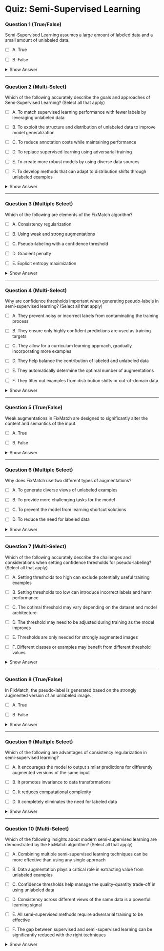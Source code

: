 # Quiz: Semi-Supervised Learning







### Question 1 (True/False)  


Semi-Supervised Learning assumes a large amount of labeled data and a small amount of unlabeled data.

- [ ] A. True

- [ ] B. False

<details>
<summary>Show Answer</summary>

**Correct Answers:** B
**Explanation:**  
Semi-Supervised Learning assumes a small amount of labeled data and a larger amount of unlabeled data.  
> "In Semi-Supervised Learning, we have a smaller amount of labelled data and a much larger amount of unlabeled data."
</details>

---







### Question 2 (Multi-Select)  


Which of the following accurately describe the goals and approaches of Semi-Supervised Learning? (Select all that apply)

- [ ] A. To match supervised learning performance with fewer labels by leveraging unlabeled data

- [ ] B. To exploit the structure and distribution of unlabeled data to improve model generalization

- [ ] C. To reduce annotation costs while maintaining performance

- [ ] D. To replace supervised learning using adversarial training

- [ ] E. To create more robust models by using diverse data sources

- [ ] F. To develop methods that can adapt to distribution shifts through unlabeled examples

<details>
<summary>Show Answer</summary>

**Correct Answers:** [Need to manually determine]
**Correct Answers:** [Need to manually determine]
**Correct Answers:** ✅ Match performance with fewer labels, ✅ Exploit structure of unlabeled data, ✅ Reduce annotation costs, ✅ Create more robust models, ✅ Adapt to distribution shifts  
**Explanation:**  
Semi-supervised learning has multiple goals and approaches beyond just the central motivation.  
> "Can we overcome the small amount of labeled data that we have using the larger amount of unlabeled data?"
> "This is valuable not just for performance, but also for reducing the high cost of annotation."
> "Unlabeled data provides information about the input distribution that can help models generalize better."
</details>

---







### Question 3 (Multiple Select)  


Which of the following are elements of the FixMatch algorithm?

- [ ] A. Consistency regularization

- [ ] B. Using weak and strong augmentations

- [ ] C. Pseudo-labeling with a confidence threshold

- [ ] D. Gradient penalty

- [ ] E. Explicit entropy maximization

<details>
<summary>Show Answer</summary>

**Correct Answers:** Consistency regularization, Using weak and strong augmentations, Pseudo-labeling with a confidence threshold  
**Explanation:**  
FixMatch combines these three key elements.  
> "This particular algorithm, FixMatch, is combining several elements... consistency regularization... pseudo-labeling... weak augmentation... strong augmentation..."
</details>

---







### Question 4 (Multi-Select)  


Why are confidence thresholds important when generating pseudo-labels in semi-supervised learning? (Select all that apply)

- [ ] A. They prevent noisy or incorrect labels from contaminating the training process

- [ ] B. They ensure only highly confident predictions are used as training targets

- [ ] C. They allow for a curriculum learning approach, gradually incorporating more examples

- [ ] D. They help balance the contribution of labeled and unlabeled data

- [ ] E. They automatically determine the optimal number of augmentations

- [ ] F. They filter out examples from distribution shifts or out-of-domain data

<details>
<summary>Show Answer</summary>

**Correct Answers:** [Need to manually determine]
**Correct Answers:** [Need to manually determine]
**Correct Answers:** ✅ Prevent noise/incorrect labels, ✅ Ensure highly confident predictions used, ✅ Allow curriculum learning, ✅ Help balance data contributions, ✅ Filter out-of-domain examples  
**Explanation:**  
Confidence thresholds serve multiple important purposes in pseudo-labeling approaches.  
> "So we're using this confidence threshold tau to make sure... the labels that we're assigning have a high likelihood of being correct."
> "This allows a curriculum learning approach, starting with the easiest examples and gradually incorporating more difficult ones."
> "It helps filter out examples that might be out of the training distribution or simply too difficult to classify."
</details>

---







### Question 5 (True/False)  


Weak augmentations in FixMatch are designed to significantly alter the content and semantics of the input.

- [ ] A. True

- [ ] B. False

<details>
<summary>Show Answer</summary>

**Correct Answers:** B
**Explanation:**  
Weak augmentations preserve content, while strong augmentations make larger changes.  
> "When we say weak augmentation, that means something like a crop and flip... Strong augmentation by contrast could be dramatically altering the image..."
</details>

---







### Question 6 (Multiple Select)  


Why does FixMatch use two different types of augmentations?

- [ ] A. To generate diverse views of unlabeled examples

- [ ] B. To provide more challenging tasks for the model

- [ ] C. To prevent the model from learning shortcut solutions

- [ ] D. To reduce the need for labeled data

<details>
<summary>Show Answer</summary>

**Correct Answers:** To generate diverse views of unlabeled examples, To provide more challenging tasks for the model, To prevent the model from learning shortcut solutions  
**Explanation:**  
Different augmentations serve multiple purposes in consistency training.  
> "...if we force the predicted label to be consistent between two different views... we force the model to adapt to different views of the unlabeled examples."
</details>

---







### Question 7 (Multi-Select)  


Which of the following accurately describe the challenges and considerations when setting confidence thresholds for pseudo-labeling? (Select all that apply)

- [ ] A. Setting thresholds too high can exclude potentially useful training examples

- [ ] B. Setting thresholds too low can introduce incorrect labels and harm performance

- [ ] C. The optimal threshold may vary depending on the dataset and model architecture

- [ ] D. The threshold may need to be adjusted during training as the model improves

- [ ] E. Thresholds are only needed for strongly augmented images

- [ ] F. Different classes or examples may benefit from different threshold values

<details>
<summary>Show Answer</summary>

**Correct Answers:** [Need to manually determine]
**Correct Answers:** [Need to manually determine]
**Correct Answers:** ✅ Too high excludes useful examples, ✅ Too low introduces errors, ✅ Optimal threshold varies by dataset/model, ✅ May need adjustment during training, ✅ Different classes may need different thresholds  
**Explanation:**  
Setting appropriate confidence thresholds involves multiple important considerations.  
> "There's a trade-off in threshold setting - too high and you might exclude useful examples, too low and you might introduce too many errors."
> "The threshold depends on the dataset, model architecture, and even the current stage of training."
> "As the model improves, the threshold strategy might need to adapt accordingly."
</details>

---







### Question 8 (True/False)  


In FixMatch, the pseudo-label is generated based on the strongly augmented version of an unlabeled image.

- [ ] A. True

- [ ] B. False

<details>
<summary>Show Answer</summary>

**Correct Answers:** B
**Explanation:**  
Pseudo-labels are generated from weakly augmented images, not strongly augmented ones.  
> "...we predict a class, a pseudo-label... from the weakly augmented unlabeled image..."
</details>

---







### Question 9 (Multiple Select)  


Which of the following are advantages of consistency regularization in semi-supervised learning?

- [ ] A. It encourages the model to output similar predictions for differently augmented versions of the same input

- [ ] B. It promotes invariance to data transformations

- [ ] C. It reduces computational complexity

- [ ] D. It completely eliminates the need for labeled data

<details>
<summary>Show Answer</summary>

**Correct Answers:** It encourages the model to output similar predictions for differently augmented versions of the same input, It promotes invariance to data transformations  
**Explanation:**  
Consistency regularization encourages prediction invariance across augmentations.  
> "...we can push for the prediction for each unlabeled point to be as similar as possible, no matter what..."
</details>

---







### Question 10 (Multi-Select)  


Which of the following insights about modern semi-supervised learning are demonstrated by the FixMatch algorithm? (Select all that apply)

- [ ] A. Combining multiple semi-supervised learning techniques can be more effective than using any single approach

- [ ] B. Data augmentation plays a critical role in extracting value from unlabeled examples

- [ ] C. Confidence thresholds help manage the quality-quantity trade-off in using unlabeled data

- [ ] D. Consistency across different views of the same data is a powerful learning signal

- [ ] E. All semi-supervised methods require adversarial training to be effective

- [ ] F. The gap between supervised and semi-supervised learning can be significantly reduced with the right techniques

<details>
<summary>Show Answer</summary>

**Correct Answers:** [Need to manually determine]
**Correct Answers:** [Need to manually determine]
**Correct Answers:** ✅ Combining techniques more effective, ✅ Data augmentation plays critical role, ✅ Confidence thresholds manage trade-offs, ✅ Consistency is powerful signal, ✅ Gap can be significantly reduced  
**Explanation:**  
FixMatch demonstrates several key insights about modern semi-supervised approaches.  
> "FixMatch actually combines several elements and that yields state of the art performance."
> "The key insight of FixMatch is that the consistency signal and confidence-based pseudo-labeling can effectively leverage unlabeled data."
> "With these techniques, we can often approach supervised performance while using only a fraction of the labeled data."
</details>